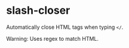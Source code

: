 # slash-closer

Automatically close HTML tags when typing `</`.

Warning: Uses regex to match HTML.
